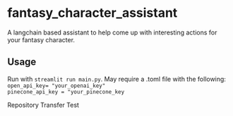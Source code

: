 # fantasy_character_assistant
A langchain based assistant to help come up with interesting actions for your fantasy character.

## Usage
Run with `streamlit run main.py`. May require a .toml file with the following:
`open_api_key= "your_openai_key"`<br>
`pinecone_api_key = "your_pinecone_key`

Repository Transfer Test



